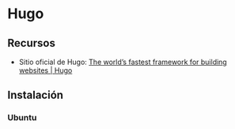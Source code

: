# Hugo

## Recursos
* Sitio oficial de Hugo: [The world’s fastest framework for building websites | Hugo](https://gohugo.io/)

## Instalación
### Ubuntu
```terminal

```
